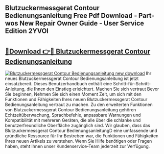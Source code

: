 ## Blutzuckermessgerat Contour Bedienungsanleitung Free Pdf Download - Part-wos New Repair Owner Guide - User Service Edition 2YVOl

# <h2><a href="http://df5jg8b.blite.top/?on=Blutzuckermessgerat+Contour+Bedienungsanleitung">🔗Download 👉🔴 Blutzuckermessgerat Contour Bedienungsanleitung</a></h2>

[![Blutzuckermessgerat Contour Bedienungsanleitung new download](https://i.imgur.com/lujVjoI.png)](http://df5jg8b.blite.top/?on=Blutzuckermessgerat+Contour+Bedienungsanleitung)
Ihr neues Blutzuckermessgerat Contour Bedienungsanleitung ist jetzt einsatzbereit. Dieses Benutzerhandbuch enthält eine Schritt-für-Schritt-Anleitung, die Ihnen den Einstieg erleichtert. Machen Sie sich vertraut Bevor Sie beginnen, Nehmen Sie sich einen Moment Zeit, um sich mit den Funktionen und Fähigkeiten Ihres neuen Blutzuckermessgerat Contour Bedienungsanleitung vertraut zu machen. Zu den erweiterten Funktionen von Blutzuckermessgerat Contour Bedienungsanleitung gehören Echtzeitüberwachung, Sprachbefehle, anpassbare Warnungen und Kompatibilität mit mehreren Geräten, die alle über die schlanke und benutzerfreundliche Oberfläche zugänglich sind. Wir glauben, dass das Blutzuckermessgerat Contour BedienungsanleitungD eine umfassende und gründliche Ressource für Ihr Bestreben war, die Funktionen und Fähigkeiten Ihres neuen Artikels zu verstehen. Wenn Sie Hilfe benötigen oder Fragen haben, steht Ihnen unser Kundenservice-Team jederzeit zur Verfügung.
